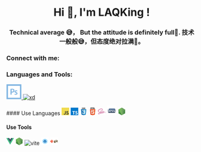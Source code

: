 <h1 align="center">Hi 👋, I'm LAQKing !</h1>
<h3 align="center">Technical average 😅， But the attitude is definitely full🤣. 技术一般般😅，但态度绝对拉满🤣。</h3>

<h3 align="left">Connect with me:</h3>
<p align="left">
</p>

<h3 align="left">Languages and Tools:</h3>
<p align="left"> <a href="https://www.photoshop.com/en" target="_blank" rel="noreferrer"> <img src="https://raw.githubusercontent.com/devicons/devicon/master/icons/photoshop/photoshop-line.svg" alt="photoshop" width="40" height="40"/> </a> <a href="https://www.adobe.com/products/xd.html" target="_blank" rel="noreferrer"> <img src="https://cdn.worldvectorlogo.com/logos/adobe-xd.svg" alt="xd" width="40" height="40"/> </a> </p>
#### Use Languages
<img src="https://raw.githubusercontent.com/github/explore/80688e429a7d4ef2fca1e82350fe8e3517d3494d/topics/javascript/javascript.png"   height="20" style="max-width: 100%;" />  <img src="https://raw.githubusercontent.com/github/explore/80688e429a7d4ef2fca1e82350fe8e3517d3494d/topics/typescript/typescript.png" alt="typescript"  height="20" style="max-width: 100%;">  <img height="20" src="https://raw.githubusercontent.com/github/explore/80688e429a7d4ef2fca1e82350fe8e3517d3494d/topics/css/css.png" alt="css" style="max-width: 100%;">  <img height="20" src="https://raw.githubusercontent.com/github/explore/80688e429a7d4ef2fca1e82350fe8e3517d3494d/topics/html/html.png" alt="html" style="max-width: 100%;">  <img height="20" src="https://raw.githubusercontent.com/github/explore/80688e429a7d4ef2fca1e82350fe8e3517d3494d/topics/sass/sass.png" alt="sass" style="max-width: 100%;">  <img height="25" src="https://raw.githubusercontent.com/github/explore/80688e429a7d4ef2fca1e82350fe8e3517d3494d/topics/less/less.png" alt="sass" style="max-width: 100%;">  <img height="20" src="https://raw.githubusercontent.com/github/explore/80688e429a7d4ef2fca1e82350fe8e3517d3494d/topics/nodejs/nodejs.png" alt="nodejs" style="max-width: 100%;">

#### Use Tools  
<img height="20" src="https://raw.githubusercontent.com/github/explore/80688e429a7d4ef2fca1e82350fe8e3517d3494d/topics/vue/vue.png" alt="vue" style="max-width: 100%;">  <img src="https://raw.githubusercontent.com/github/explore/80688e429a7d4ef2fca1e82350fe8e3517d3494d/topics/nodejs/nodejs.png" height="20"  style="max-width: 100%;" alt="nodejs">  <img height="20" src="https://camo.githubusercontent.com/61e102d7c605ff91efedb9d7e47c1c4a07cef59d3e1da202fd74f4772122ca4e/68747470733a2f2f766974656a732e6465762f6c6f676f2e737667" alt="vite" data-canonical-src="https://vitejs.dev/logo.svg" style="max-width: 100%;">  <img src="https://raw.githubusercontent.com/github/explore/80688e429a7d4ef2fca1e82350fe8e3517d3494d/topics/webpack/webpack.png" height="20"  style="max-width: 100%;" alt="webpack">  <img height="20" src="https://raw.githubusercontent.com/github/explore/80688e429a7d4ef2fca1e82350fe8e3517d3494d/topics/git/git.png" alt="git" style="max-width: 100%;">  

<!--
**LAQKing/LAQKing** is a ✨ _special_ ✨ repository because its `README.md` (this file) appears on your GitHub profile.

Here are some ideas to get you started:

- 🔭 I’m currently working on ...
- 🌱 I’m currently learning ...
- 👯 I’m looking to collaborate on ...
- 🤔 I’m looking for help with ...
- 💬 Ask me about ...
- 📫 How to reach me: ...
- 😄 Pronouns: ...
- ⚡ Fun fact: ...
-->

